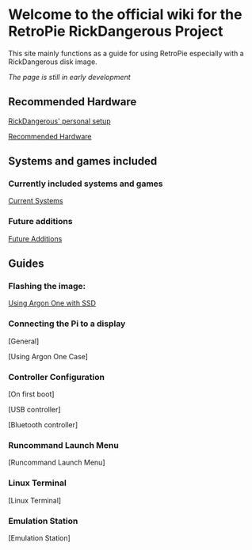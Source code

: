 # Welcome to the official wiki for the RetroPie RickDangerous Project

This site mainly functions as a guide for using RetroPie especially with a RickDangerous disk image.

*The page is still in early development*

## Recommended Hardware

[RickDangerous' personal setup](/pages/hardware/ricks_setup.md)

[Recommended Hardware](/pages/hardware/hardware.md)

## Systems and games included

### Currently included systems and games

[Current Systems](/pages/systems/current.md)

### Future additions

[Future Additions](/pages/systems/future.md)

## Guides

### Flashing the image:

[Using Argon One with SSD](/pages/guides/flash_argon_one.md)

### Connecting the Pi to a display

[General]

[Using Argon One Case]

### Controller Configuration

[On first boot]

[USB controller]

[Bluetooth controller]

### Runcommand Launch Menu

[Runcommand Launch Menu]

### Linux Terminal

[Linux Terminal]

### Emulation Station

[Emulation Station]
